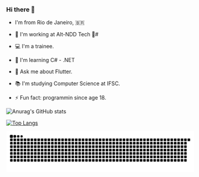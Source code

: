 ### Hi there 👋

- I'm from Rio de Janeiro, :brazil:

- 🔭 I'm working at Alt-NDD Tech 🚀#
- 💻 I'm a trainee.
- 🌱 I'm learning C# - .NET
- 💬 Ask me about Flutter.
- 📚 I'm studying Computer Science at IFSC.
- ⚡ Fun fact: programmin since age 18.


![Anurag's GitHub stats](https://github-readme-stats.vercel.app/api?username=MervelMath&show_icons=true&theme=dracula)



[![Top Langs](https://github-readme-stats.vercel.app/api/top-langs/?username=MervelMath&layout=compact&theme=dracula)](https://github.com/MervelMath/github-readme-stats)

<div> 
 
  ![Snake animation](https://github.com/MervelMath/MervelMath/blob/output/github-contribution-grid-snake.svg)
 
</div>
 

